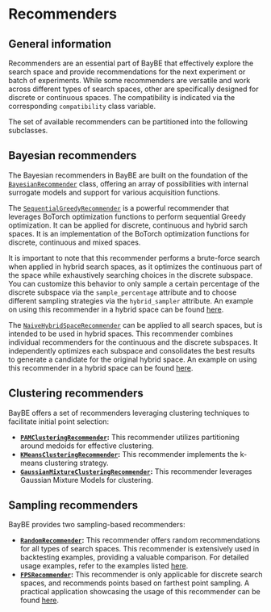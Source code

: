 # Recommenders

## General information

Recommenders are an essential part of BayBE that effectively explore the search space and provide recommendations for the next experiment or batch of experiments. While some recommenders are versatile and work across different types of search spaces, other are specifically designed for discrete or continuous spaces. The compatibility is indicated via the corresponding ``compatibility`` class variable.

The set of available recommenders can be partitioned into the following subclasses.

## Bayesian recommenders

The Bayesian recommenders in BayBE are built on the foundation of the [`BayesianRecommender`](baybe.recommenders.pure.bayesian.base.BayesianRecommender) class, offering an array of possibilities with internal surrogate models and support for various acquisition functions.

The [`SequentialGreedyRecommender`](baybe.recommenders.pure.bayesian.sequential_greedy.SequentialGreedyRecommender) is a powerful recommender that leverages BoTorch optimization functions to perform sequential Greedy optimization. It can be applied for discrete, continuous and hybrid sarch spaces. It is an implementation of the BoTorch optimization functions for discrete, continuous and mixed spaces. 

It is important to note that this recommender performs a brute-force search when applied in hybrid search spaces, as it optimizes the continuous part of the space while exhaustively searching choices in the discrete subspace. You can customize this behavior to only sample a certain percentage of the discrete subspace via the ``sample_percentage`` attribute and to choose different sampling strategies via the ``hybrid_sampler`` attribute. An example on using this recommender in a hybrid space can be found [here](./../../examples/Backtesting/hybrid).

The [`NaiveHybridSpaceRecommender`](baybe.recommenders.naive.NaiveHybridRecommender) can be applied to all search spaces, but is intended to be used in hybrid spaces. This recommender combines individual recommenders for the continuous and the discrete subspaces. It independently optimizes each subspace and consolidates the best results to generate a candidate for the original hybrid space. An example on using this recommender in a hybrid space can be found [here](./../../examples/Backtesting/hybrid).

## Clustering recommenders

BayBE offers a set of recommenders leveraging clustering techniques to facilitate initial point selection:
* **[`PAMClusteringRecommender`](baybe.recommenders.pure.nonpredictive.clustering.PAMClusteringRecommender):** This recommender utilizes partitioning around medoids for effective clustering.
* **[`KMeansClusteringRecommender`](baybe.recommenders.pure.nonpredictive.clustering.KMeansClusteringRecommender):** This recommender implements the k-means clustering strategy.
* **[`GaussianMixtureClusteringRecommender`](baybe.recommenders.pure.nonpredictive.clustering.GaussianMixtureClusteringRecommender):** This recommender leverages Gaussian Mixture Models for clustering.

## Sampling recommenders

BayBE provides two sampling-based recommenders:

* **[`RandomRecommender`](baybe.recommenders.pure.nonpredictive.sampling.RandomRecommender):** This recommender offers random recommendations for all types of search spaces. This recommender is extensively used in backtesting examples, providing a valuable comparison. For detailed usage examples, refer to the examples listed [here](./../../examples/Backtesting/Backtesting).
* **[`FPSRecommender`](baybe.recommenders.pure.nonpredictive.sampling.FPSRecommender):** This recommender is only applicable for discrete search spaces, and recommends points based on farthest point sampling. A practical application showcasing the usage of this recommender can be found [here](./../../examples/Custom_Surrogates/surrogate_params).
